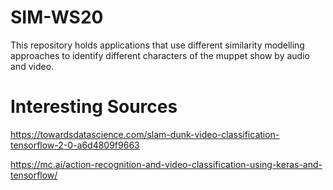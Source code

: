 # SIM-WS20
This repository holds applications that use different similarity modelling approaches to identify different characters of the muppet show by audio and video.

# Interesting Sources
https://towardsdatascience.com/slam-dunk-video-classification-tensorflow-2-0-a6d4809f9663

https://mc.ai/action-recognition-and-video-classification-using-keras-and-tensorflow/
